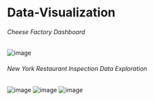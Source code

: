 # Data-Visualization

###### Cheese Factory Dashboard
![image](https://user-images.githubusercontent.com/22257474/29156380-9a671040-7d6f-11e7-94fa-4a25c2f27f51.png)

###### New York Restaurant Inspection Data Exploration
![image](https://user-images.githubusercontent.com/22257474/29156466-12c7278c-7d70-11e7-8143-aab71e2d6d5c.png)
![image](https://user-images.githubusercontent.com/22257474/29156474-1f77a8f8-7d70-11e7-89a0-4bfc798f4324.png)
![image](https://user-images.githubusercontent.com/22257474/29156484-2a2bd242-7d70-11e7-8f49-53df6114330d.png)
